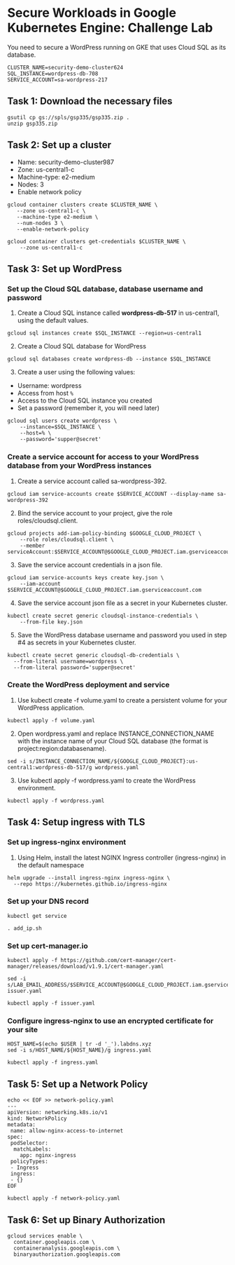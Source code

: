 # Secure Workloads in Google Kubernetes Engine: Challenge Lab

You need to secure a WordPress running on GKE that uses Cloud SQL as its database.

```
CLUSTER_NAME=security-demo-cluster624
SQL_INSTANCE=wordpress-db-708
SERVICE_ACCOUNT=sa-wordpress-217
```

## Task 1: Download the necessary files

    gsutil cp gs://spls/gsp335/gsp335.zip .
    unzip gsp335.zip

## Task 2: Set up a cluster

- Name: security-demo-cluster987
- Zone: us-central1-c
- Machine-type: e2-medium
- Nodes: 3
- Enable network policy

```
gcloud container clusters create $CLUSTER_NAME \
   --zone us-central1-c \
   --machine-type e2-medium \
   --num-nodes 3 \
   --enable-network-policy
```

    gcloud container clusters get-credentials $CLUSTER_NAME \
        --zone us-central1-c

## Task 3: Set up WordPress
### Set up the Cloud SQL database, database username and password
1. Create a Cloud SQL instance called **wordpress-db-517** in us-central1, using the default values.
```
gcloud sql instances create $SQL_INSTANCE --region=us-central1
```
2. Create a Cloud SQL database for WordPress
```
gcloud sql databases create wordpress-db --instance $SQL_INSTANCE
```
3. Create a user using the following values:
- Username: wordpress
- Access from host `%`
- Access to the Cloud SQL instance you created
- Set a password (remember it, you will need later)
```
gcloud sql users create wordpress \
    --instance=$SQL_INSTANCE \
    --host=% \
    --password='supper@secret'
```
### Create a service account for access to your WordPress database from your WordPress instances
1. Create a service account called sa-wordpress-392.
```
gcloud iam service-accounts create $SERVICE_ACCOUNT --display-name sa-wordpress-392
```
2. Bind the service account to your project, give the role roles/cloudsql.client.
```
gcloud projects add-iam-policy-binding $GOOGLE_CLOUD_PROJECT \
    --role roles/cloudsql.client \
    --member serviceAccount:$SERVICE_ACCOUNT@$GOOGLE_CLOUD_PROJECT.iam.gserviceaccount.com
```
3. Save the service account credentials in a json file.
```
gcloud iam service-accounts keys create key.json \
    --iam-account $SERVICE_ACCOUNT@$GOOGLE_CLOUD_PROJECT.iam.gserviceaccount.com
```
4. Save the service account json file as a secret in your Kubernetes cluster.
```
kubectl create secret generic cloudsql-instance-credentials \
    --from-file key.json
```
5. Save the WordPress database username and password you used in step #4 as secrets in your Kubernetes cluster.
```
kubectl create secret generic cloudsql-db-credentials \
  --from-literal username=wordpress \
  --from-literal password='supper@secret'
```
### Create the WordPress deployment and service
1. Use kubectl create -f volume.yaml to create a persistent volume for your WordPress application.
```
kubectl apply -f volume.yaml
```
2. Open wordpress.yaml and replace INSTANCE_CONNECTION_NAME with the instance name of your Cloud SQL database (the format is project:region:databasename).
```
sed -i s/INSTANCE_CONNECTION_NAME/${GOOGLE_CLOUD_PROJECT}:us-central1:wordpress-db-517/g wordpress.yaml
```
3. Use kubectl apply -f wordpress.yaml to create the WordPress environment.
```
kubectl apply -f wordpress.yaml
```
## Task 4: Setup ingress with TLS
### Set up ingress-nginx environment
1. Using Helm, install the latest NGINX Ingress controller (ingress-nginx) in the default namespace
```
helm upgrade --install ingress-nginx ingress-nginx \
  --repo https://kubernetes.github.io/ingress-nginx
```
### Set up your DNS record
```
kubectl get service
```
```
. add_ip.sh
```
### Set up cert-manager.io
```
kubectl apply -f https://github.com/cert-manager/cert-manager/releases/download/v1.9.1/cert-manager.yaml
```
```
sed -i s/LAB_EMAIL_ADDRESS/$SERVICE_ACCOUNT@$GOOGLE_CLOUD_PROJECT.iam.gserviceaccount.com/g issuer.yaml
```
```
kubectl apply -f issuer.yaml
```
### Configure ingress-nginx to use an encrypted certificate for your site
```
HOST_NAME=$(echo $USER | tr -d '_').labdns.xyz
sed -i s/HOST_NAME/${HOST_NAME}/g ingress.yaml
```
```
kubectl apply -f ingress.yaml
```
## Task 5: Set up a Network Policy
```
echo << EOF >> network-policy.yaml
---
apiVersion: networking.k8s.io/v1
kind: NetworkPolicy
metadata:
 name: allow-nginx-access-to-internet
spec:
 podSelector:
  matchLabels:
    app: nginx-ingress
 policyTypes:
 - Ingress
 ingress:
 - {}
EOF
```
```
kubectl apply -f network-policy.yaml
```
## Task 6: Set up Binary Authorization
```
gcloud services enable \
  container.googleapis.com \
  containeranalysis.googleapis.com \
  binaryauthorization.googleapis.com
```